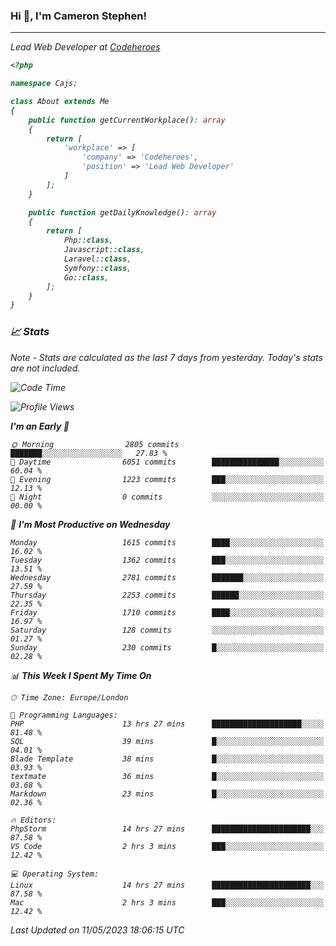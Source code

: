### Hi 👋, I'm Cameron Stephen!
<hr>
<p><em>Lead Web Developer at <a href="https://codeheroes.co.uk">Codeheroes</a></p>


```php
<?php

namespace Cajs;

class About extends Me
{
    public function getCurrentWorkplace(): array
    {
        return [
            'workplace' => [
                'company' => 'Codeheroes',
                'position' => 'Lead Web Developer'
            ]
        ];
    }

    public function getDailyKnowledge(): array
    {
        return [
            Php::class,
            Javascript::class,
            Laravel::class,
            Symfony::class,
            Go::class,
        ];
    }
}
```

### 📈 Stats
<p><em>Note - Stats are calculated as the last 7 days from yesterday. Today's stats are not included.</em></p>


<!--START_SECTION:waka-->
![Code Time](http://img.shields.io/badge/Code%20Time-3%2C372%20hrs%203%20mins-blue)

![Profile Views](http://img.shields.io/badge/Profile%20Views-0-blue)

**I'm an Early 🐤** 

```text
🌞 Morning                2805 commits        ███████░░░░░░░░░░░░░░░░░░   27.83 % 
🌆 Daytime                6051 commits        ███████████████░░░░░░░░░░   60.04 % 
🌃 Evening                1223 commits        ███░░░░░░░░░░░░░░░░░░░░░░   12.13 % 
🌙 Night                  0 commits           ░░░░░░░░░░░░░░░░░░░░░░░░░   00.00 % 
```
📅 **I'm Most Productive on Wednesday** 

```text
Monday                   1615 commits        ████░░░░░░░░░░░░░░░░░░░░░   16.02 % 
Tuesday                  1362 commits        ███░░░░░░░░░░░░░░░░░░░░░░   13.51 % 
Wednesday                2781 commits        ███████░░░░░░░░░░░░░░░░░░   27.59 % 
Thursday                 2253 commits        ██████░░░░░░░░░░░░░░░░░░░   22.35 % 
Friday                   1710 commits        ████░░░░░░░░░░░░░░░░░░░░░   16.97 % 
Saturday                 128 commits         ░░░░░░░░░░░░░░░░░░░░░░░░░   01.27 % 
Sunday                   230 commits         █░░░░░░░░░░░░░░░░░░░░░░░░   02.28 % 
```


📊 **This Week I Spent My Time On** 

```text
🕑︎ Time Zone: Europe/London

💬 Programming Languages: 
PHP                      13 hrs 27 mins      ████████████████████░░░░░   81.48 % 
SQL                      39 mins             █░░░░░░░░░░░░░░░░░░░░░░░░   04.01 % 
Blade Template           38 mins             █░░░░░░░░░░░░░░░░░░░░░░░░   03.93 % 
textmate                 36 mins             █░░░░░░░░░░░░░░░░░░░░░░░░   03.68 % 
Markdown                 23 mins             █░░░░░░░░░░░░░░░░░░░░░░░░   02.36 % 

🔥 Editors: 
PhpStorm                 14 hrs 27 mins      ██████████████████████░░░   87.58 % 
VS Code                  2 hrs 3 mins        ███░░░░░░░░░░░░░░░░░░░░░░   12.42 % 

💻 Operating System: 
Linux                    14 hrs 27 mins      ██████████████████████░░░   87.58 % 
Mac                      2 hrs 3 mins        ███░░░░░░░░░░░░░░░░░░░░░░   12.42 % 
```


 Last Updated on 11/05/2023 18:06:15 UTC
<!--END_SECTION:waka-->
